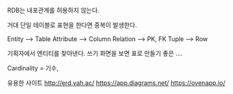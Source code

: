 RDB는 내포관계를 허용하지 않는다.

거대 단일 테이블로 표현을 한다면 중복이 발생한다.

Entity --> Table
Attribute --> Column
Relation --> PK, FK
Tuple --> Row

기획자에서 엔티티를 찾아낸다.
쓰기 화면을 보면 표로 만들기 좋은 ....

Cardinality = 기수, 


유용한 사이트
http://erd.yah.ac/
https://app.diagrams.net/
https://ovenapp.io/